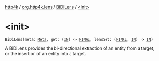 [http4k](../../index.md) / [org.http4k.lens](../index.md) / [BiDiLens](index.md) / [&lt;init&gt;](./-init-.md)

# &lt;init&gt;

`BiDiLens(meta: `[`Meta`](../-meta/index.md)`, get: (`[`IN`](index.md#IN)`) -> `[`FINAL`](index.md#FINAL)`, lensSet: (`[`FINAL`](index.md#FINAL)`, `[`IN`](index.md#IN)`) -> `[`IN`](index.md#IN)`)`

A BiDiLens provides the bi-directional extraction of an entity from a target, or the insertion of an entity
into a target.

